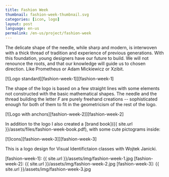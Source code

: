 ```yaml
---
title: Fashion Week
thumbnail: fashion-week-thumbnail.svg
categories: [icon, logo]
layout: post
language: en-us
permalink: /en-us/project/fashion-week
---
```


The delicate shape of the needle, while sharp and modern, is interwoven with a thick thread of tradition and experience of previous generations. With this foundation, young designers have our future to build. We will not renounce the roots, and that our knowledge will guide us to chosen direction. Like Prometheus or Adam Mickiewicz or Xzibit.

[![Logo standard][fashion-week-1]][fashion-week-1]

The shape of the logo is based on a few straight lines with some elements not constructed with the basic mathematical shapes. The needle and the thread building the letter _F_ are purely freehand creations -- sophisticated enough for both of them to fit in the geometricism of the rest of the logo.

[![Logo with anchors][fashion-week-2]][fashion-week-2]

In addition to the logo I also created a [brand book]({{ site.url }}/assets/files/fashion-week-book.pdf), with some cute pictograms inside:

[![Icons][fashion-week-3]][fashion-week-3]

This is a logo design for Visual Identifictaion classes with Wojtek Janicki.

[fashion-week-1]: {{ site.url }}/assets/img/fashion-week-1.jpg
[fashion-week-2]: {{ site.url }}/assets/img/fashion-week-2.jpg
[fashion-week-3]: {{ site.url }}/assets/img/fashion-week-3.jpg
